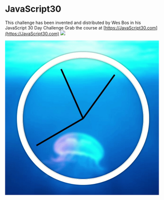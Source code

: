 # JavaScript30
This challenge has been invented and distributed by Wes Bos in his JavaScript 30 Day Challenge
Grab the course at [https://JavaScript30.com](https://JavaScript30.com)
![](https://javascript30.com/images/JS3-social-share.png)

![JS And CSS Clock](./images/02-JSAndCSSClock.gif)
